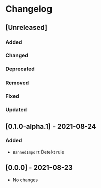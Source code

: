# Changelog

## [Unreleased]

### Added

### Changed

### Deprecated

### Removed

### Fixed

### Updated


## [0.1.0-alpha.1] - 2021-08-24

### Added
- `BannedImport` Detekt rule

## [0.0.0] - 2021-08-23
- No changes
